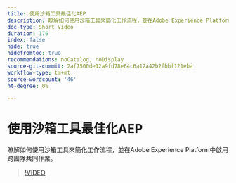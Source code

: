 ```yaml
---
title: 使用沙箱工具最佳化AEP
description: 瞭解如何使用沙箱工具來簡化工作流程，並在Adobe Experience Platform中啟用跨團隊共同作業。
doc-type: Short Video
duration: 176
index: false
hide: true
hidefromtoc: true
recommendations: noCatalog, noDisplay
source-git-commit: 2af7500de12a9fd78e64c6a12a42b2fbbf121eba
workflow-type: tm+mt
source-wordcount: '46'
ht-degree: 0%

---
```



# 使用沙箱工具最佳化AEP

瞭解如何使用沙箱工具來簡化工作流程，並在Adobe Experience Platform中啟用跨團隊共同作業。

<!-- 62_S601_3442532_175_optimizing-aep-with-sandbox-tooling -->
>[!VIDEO](https://video.tv.adobe.com/v/3458320/?learn=on&enablevpops=true)
